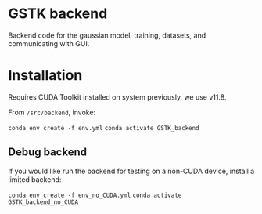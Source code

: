 # GSTK backend
Backend code for the gaussian model, training, datasets, and communicating with GUI.

# Installation

Requires CUDA Toolkit installed on system previously, we use v11.8.

From `/src/backend`, invoke:

`conda env create -f env.yml`
`conda activate GSTK_backend`

## Debug backend
If you would like run the backend for testing on a non-CUDA device, install a limited backend:

`conda env create -f env_no_CUDA.yml`
`conda activate GSTK_backend_no_CUDA`